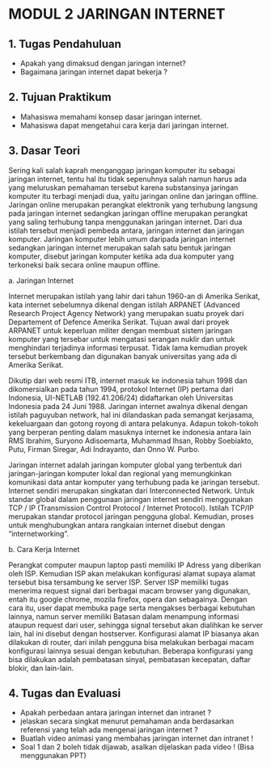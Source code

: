 # MODUL 2 JARINGAN INTERNET

## 1.	Tugas Pendahuluan
-	Apakah yang dimaksud dengan jaringan internet?
-	Bagaimana jaringan internet dapat bekerja ?

## 2.	Tujuan Praktikum
-	Mahasiswa memahami konsep dasar jaringan internet.
-	Mahasiswa dapat mengetahui cara kerja dari jaringan internet.

## 3.	Dasar Teori
Sering kali salah kaprah menganggap jaringan komputer itu sebagai jaringan internet, tentu hal itu tidak sepenuhnya salah namun harus ada yang meluruskan pemahaman tersebut karena substansinya jaringan komputer itu terbagi menjadi dua, yaitu jaringan online dan jaringan offline. Jaringan online merupakan perangkat elektronik yang terhubung langsung pada jaringan internet sedangkan jaringan offline merupakan perangkat yang saling terhubung tanpa menggunakan jaringan internet. Dari dua istilah tersebut menjadi pembeda antara, jaringan internet dan jaringan komputer. Jaringan komputer lebih umum daripada jaringan internet sedangkan jaringan internet merupakan salah satu bentuk jaringan komputer, disebut jaringan komputer ketika ada dua komputer yang terkoneksi baik secara online maupun offline.

a.	Jaringan Internet

Internet merupakan istilah yang lahir dari tahun 1960-an di Amerika Serikat, kata internet sebelumnya dikenal dengan istilah ARPANET (Advanced Research Project Agency Network) yang merupakan suatu proyek dari Departement of Defence Amerika Serikat. Tujuan awal dari proyek ARPANET untuk keperluan militer dengan membuat sistem jaringan komputer yang tersebar untuk mengatasi serangan nuklir dan untuk menghindari terjadinya informasi terpusat. Tidak lama kemudian proyek tersebut berkembang dan digunakan banyak universitas yang ada di Amerika Serikat. 

Dikutip dari web resmi ITB, internet masuk ke indonesia tahun 1998 dan dikomersialkan pada tahun 1994, protokol Internet (IP) pertama dari Indonesia, UI-NETLAB (192.41.206/24) didaftarkan oleh Universitas Indonesia pada 24 Juni 1988. Jaringan internet awalnya dikenal dengan istilah paguyuban network, hal ini dilandaskan pada semangat kerjasama, kekeluargaan dan gotong royong di antara pelakunya. Adapun tokoh-tokoh yang berperan penting dalam masuknya internet ke indonesia antara lain RMS Ibrahim, Suryono Adisoemarta, Muhammad Ihsan, Robby Soebiakto, Putu, Firman Siregar, Adi Indrayanto, dan Onno W. Purbo.

Jaringan internet adalah jaringan komputer global yang terbentuk dari jaringan-jaringan komputer lokal dan regional yang memungkinkan komunikasi data antar komputer yang terhubung pada ke jaringan tersebut. Internet sendiri merupakan singkatan dari Interconnected Network. Untuk standar global dalam penggunaan jaringan internet sendiri menggunakan TCP / IP (Transmission Control Protocol / Internet Protocol).
Istilah TCP/IP merupakan standar protocol jaringan pengguna global. Kemudian, proses untuk menghubungkan antara rangkaian internet disebut dengan “internetworking”.

b.	Cara Kerja Internet

Perangkat computer maupun laptop pasti memiliki IP Adress yang diberikan oleh ISP. Kemudian ISP akan melakukan konfigurasi alamat supaya alamat tersebut bisa tersambung ke server ISP. Server ISP memiliki tugas menerima request signal dari berbagai macam browser yang digunakan, entah itu google chrome, mozila firefox, opera dan sebagainya. Dengan cara itu, user dapat membuka page serta mengakses berbagai kebutuhan lainnya, namun server memiliki Batasan dalam menampung informasi ataupun request dari user, sehingga signal tersebut akan dialihkan ke server lain, hal ini disebut dengan hostserver.
Konfigurasi alamat IP biasanya akan dilakukan di router, dari inilah pengguna bisa melakukan berbagai macam konfigurasi lainnya sesuai dengan kebutuhan.  Beberapa konfigurasi yang bisa dilakukan adalah pembatasan sinyal, pembatasan kecepatan, daftar blokir, dan lain-lain.

## 4. Tugas dan Evaluasi
- Apakah perbedaan antara jaringan internet dan intranet ?
- jelaskan secara singkat menurut pemahaman anda berdasarkan referensi yang telah ada mengenai jaringan internet ?
- Buatlah video animasi yang membahas jaringan internet dan intranet !
- Soal 1 dan 2 boleh tidak dijawab, asalkan dijelaskan pada video ! (Bisa menggunakan PPT)
